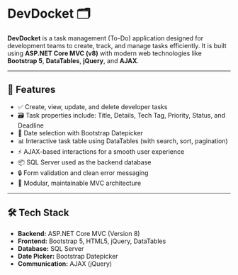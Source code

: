 # DevDocket 🗂️

**DevDocket** is a task management (To-Do) application designed for development teams to create, track, and manage tasks efficiently. It is built using **ASP.NET Core MVC (v8)** with modern web technologies like **Bootstrap 5**, **DataTables**, **jQuery**, and **AJAX**.

---

## 🚀 Features

- ✅ Create, view, update, and delete developer tasks
- 🗃️ Task properties include: Title, Details, Tech Tag, Priority, Status, and Deadline
- 📅 Date selection with Bootstrap Datepicker
- 📊 Interactive task table using DataTables (with search, sort, pagination)
- ⚡ AJAX-based interactions for a smooth user experience
- 📦 SQL Server used as the backend database
- 🔒 Form validation and clean error messaging
- 🧩 Modular, maintainable MVC architecture

---

## 🛠️ Tech Stack

- **Backend:** ASP.NET Core MVC (Version 8)
- **Frontend:** Bootstrap 5, HTML5, jQuery, DataTables
- **Database:** SQL Server
- **Date Picker:** Bootstrap Datepicker
- **Communication:** AJAX (jQuery)

